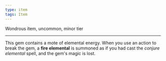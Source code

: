 ```yaml
---
type: item
tags: Item
---
```


Wondrous item, uncommon, minor tier

---

This gem contains a mote of elemental energy. When you use an action to break the gem, a **fire elemental** is summoned as if you had cast the *conjure elemental* spell, and the gem's magic is lost.